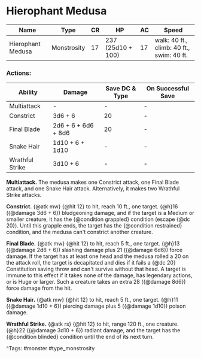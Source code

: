 # Hierophant Medusa

| Name | Type | CR | HP | AC | Speed |
|------|------|----|----|----|-------|
| Hierophant Medusa | Monstrosity | 17 | 237 (25d10 + 100) | 17 | walk: 40 ft., climb: 40 ft., swim: 40 ft. |

### Actions:

| Ability | Damage | Save DC & Type | On Successful Save |
|---------|--------|----------------|--------------------|
| Multiattack | - | - | - |
| Constrict | 3d6 + 6 | 20 | - |
| Final Blade | 2d6 + 6 + 6d6 + 8d6 | 20 | - |
| Snake Hair | 1d10 + 6 + 1d10 | - | - |
| Wrathful Strike | 3d10 + 6 | - | - |


**Multiattack.** The medusa makes one Constrict attack, one Final Blade attack, and one Snake Hair attack. Alternatively, it makes two Wrathful Strike attacks.

**Constrict.** {@atk mw} {@hit 12} to hit, reach 10 ft., one target. {@h}16 ({@damage 3d6 + 6}) bludgeoning damage, and if the target is a Medium or smaller creature, it has the {@condition grappled} condition (escape {@dc 20}). Until this grapple ends, the target has the {@condition restrained} condition, and the medusa can't constrict another creature.

**Final Blade.** {@atk mw} {@hit 12} to hit, reach 5 ft., one target. {@h}13 ({@damage 2d6 + 6}) slashing damage plus 21 ({@damage 6d6}) force damage. If the target has at least one head and the medusa rolled a 20 on the attack roll, the target is decapitated and dies if it fails a {@dc 20} Constitution saving throw and can't survive without that head. A target is immune to this effect if it takes none of the damage, has legendary actions, or is Huge or larger. Such a creature takes an extra 28 ({@damage 8d6}) force damage from the hit.

**Snake Hair.** {@atk mw} {@hit 12} to hit, reach 5 ft., one target. {@h}11 ({@damage 1d10 + 6}) piercing damage plus 5 ({@damage 1d10}) poison damage.

**Wrathful Strike.** {@atk rs} {@hit 12} to hit, range 120 ft., one creature. {@h}22 ({@damage 3d10 + 6}) radiant damage, and the target has the {@condition blinded} condition until the end of its next turn.

^Tags: #monster #type_monstrosity